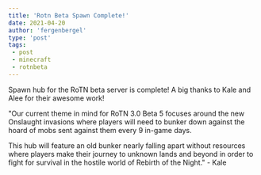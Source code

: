 ```yaml
---
title: 'Rotn Beta Spawn Complete!'
date: 2021-04-20
author: 'fergenbergel'
type: 'post'
tags: 
 - post
 - minecraft
 - rotnbeta
---
```


Spawn hub for the RoTN beta server is complete! A big thanks to Kale and Alee for their awesome work!

"Our current theme in mind for RoTN 3.0 Beta 5 focuses around the new Onslaught invasions where players will need to bunker down against the hoard of mobs sent against them every 9 in-game days. 

This hub will feature an old bunker nearly falling apart without resources where players make their journey to unknown lands and beyond in order to fight for survival in the hostile world of Rebirth of the Night." - Kale